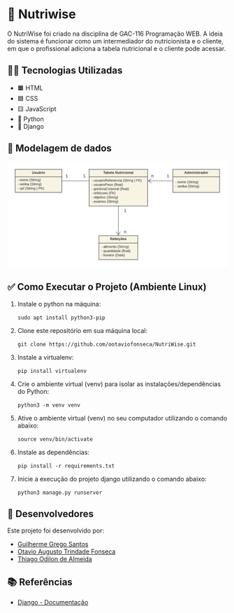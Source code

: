# 🍉 Nutriwise 
O NutriWise foi criado na disciplina de GAC-116 Programação WEB. A ideia do sistema é funcionar como um intermediador do nutricionista e o cliente, em que o profissional adiciona a tabela nutricional e o cliente pode acessar. 

## 👨‍💻 Tecnologias Utilizadas
- 🟧 HTML
- 🟦 CSS
- 🟨 JavaScript
- 🐍 Python
- 🤠 Django

## 🎲 Modelagem de dados

![Diagrama UML](/docs/NutriWise-Diagram.png)

## ✅ Como Executar o Projeto (Ambiente Linux)

1. Instale o python na máquina:

       sudo apt install python3-pip


2. Clone este repositório em sua máquina local:

       git clone https://github.com/ootaviofonseca/NutriWise.git


3. Instale a virtualenv:

       pip install virtualenv


4. Crie o ambiente virtual (venv) para isolar as instalações/dependências do Python:

       python3 -m venv venv


5. Ative o ambiente virtual (venv) no seu computador utilizando o comando abaixo:

       source venv/bin/activate

6. Instale as dependências:

       pip install -r requirements.txt


7. Inicie a execução do projeto django utilizando o comando abaixo:

       python3 manage.py runserver
 
## 🤝 Desenvolvedores

Este projeto foi desenvolvido por:

- [Guilherme Grego Santos](https://github.com/GregoSX)
- [Otavio Augusto Trindade Fonseca](https://github.com/ootaviofonseca)
- [Thiago Odilon de Almeida](https://github.com/teagoodilon)

## 📚 Referências

- [Django - Documentação](https://docs.djangoproject.com/en/5.0/)